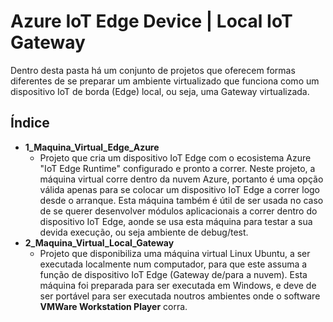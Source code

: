# Azure IoT Edge Device | Local IoT Gateway 

Dentro desta pasta há um conjunto de projetos que oferecem formas diferentes de se preparar um ambiente virtualizado que funciona como um dispositivo IoT de borda (Edge) local, ou seja, uma Gateway virtualizada. 


## Índice
+ **1_Maquina_Virtual_Edge_Azure**
    + Projeto que cria um dispositivo IoT Edge com o ecosistema Azure "IoT Edge Runtime" configurado e pronto a correr. Neste projeto, a máquina virtual corre dentro da nuvem Azure, portanto é uma opção válida apenas para se colocar um dispositivo IoT Edge a correr logo desde o arranque. Esta máquina também é útil de ser usada no caso de se querer desenvolver módulos aplicacionais a correr dentro do dispositivo IoT Edge, aonde se usa esta máquina para testar a sua devida execução, ou seja ambiente de debug/test.
+ **2_Maquina_Virtual_Local_Gateway**
    + Projeto que disponibiliza uma máquina virtual Linux Ubuntu, a ser executada localmente num computador, para que este assuma a função de dispositivo IoT Edge (Gateway de/para a nuvem). Esta máquina foi preparada para ser executada em Windows, e deve de ser portável para ser executada noutros ambientes onde o software **VMWare Workstation Player** corra.
